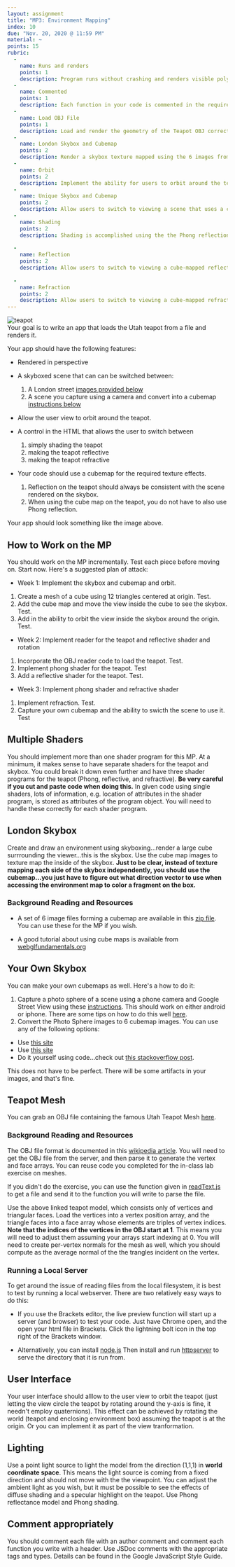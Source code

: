 ```yaml
---
layout: assignment
title: "MP3: Environment Mapping"
index: 10
due: "Nov. 20, 2020 @ 11:59 PM"
material: ~
points: 15
rubric:
  -
    name: Runs and renders
    points: 1
    description: Program runs without crashing and renders visible polygons.
  -
    name: Commented
    points: 1
    description: Each function in your code is commented in the required style.
  - 
    name: Load OBJ File
    points: 1
    description: Load and render the geometry of the Teapot OBJ correctly.
  -
    name: London Skybox and Cubemap
    points: 2
    description: Render a skybox texture mapped using the 6 images from the cube map.
  - 
    name: Orbit
    points: 2
    description: Implement the ability for users to orbit around the teapot.
  - 
    name: Unique Skybox and Cubemap
    points: 2
    description: Allow users to switch to viewing a scene that uses a cubemap you created.    
  - 
    name: Shading
    points: 2
    description: Shading is accomplished using the the Phong reflection model in the fragment shader.
    
  - 
    name: Reflection
    points: 2
    description: Allow users to switch to viewing a cube-mapped reflective teapot.
 
  -
    name: Refraction
    points: 2
    description: Allow users to switch to viewing a cube-mapped refractive (glass) teapot.
---
```


![teapot](/img/teapot.png)  
Your goal is to write an app that loads the Utah teapot from a file and renders it. 

Your app should have the following features:

+ Rendered in perspective
+ A skyboxed scene that can can be switched between:
  1. A London street [images provided below](https://illinois-cs418.github.io/assignments/mp3.html#london-skybox)
  2. A scene you capture using a camera and convert into a cubemap [instructions below](https://illinois-cs418.github.io/assignments/mp3.html#your-own-skybox)
+ Allow the user view to orbit around the teapot.
+ A control in the HTML that allows the user to switch between
  1. simply shading the teapot
  2. making the teapot reflective
  3. making the teapot refractive

+ Your code should use a cubemap for the required texture effects.
  1. Reflection on the teapot should always be consistent with the scene rendered on the skybox.
  2. When using the cube map on the teapot, you do not have to also use Phong reflection. 

Your app should look something like the image above.

## How to Work on the MP ##

You should work on the MP incrementally. Test each piece before moving on. Start now.
Here's a suggested plan of attack:
+ Week 1: Implement the skybox and cubemap and orbit.
1. Create a mesh of a cube using 12 triangles centered at origin. Test.
2. Add the cube map and move the view inside the cube to see the skybox. Test.
3. Add in the ability to orbit the view inside the skybox around the origin. Test.
+ Week 2: Implement reader for the teapot and reflective shader and rotation
1. Incorporate the OBJ reader code to load the teapot. Test.
2. Implement phong shader for the teapot. Test
3. Add a reflective shader for the teapot. Test.
+ Week 3: Implement phong shader and refractive shader
1. Implement refraction. Test.
2. Capture your own cubemap and the ability to swicth the scene to use it. Test


## Multiple Shaders ##
You should implement more than one shader program for this MP. At a minimum, it makes sense to have separate shaders for the teapot and skybox. You could break it down even further and have three shader programs for the teapot (Phong, reflective, and refractive). **Be very careful if you cut and paste code when doing this.** In given code using single shaders, lots of information, e.g. location of attributes in the shader program, is stored as attributes of the program object. You will need to handle these correctly for each shader program.


## London Skybox ##
Create and draw an environment using skyboxing...render a large cube surrrounding the viewer...this is the skybox. Use the cube map images to texture map the inside of the skybox. **Just to be clear, instead of texture mapping each side of the skybox independently, you should use the cubemap...you just have to figure out what direction vector to use when accessing the environment map to color a fragment on the box.**


### Background Reading and Resources ###
 + A set of 6 image files forming a cubemap are available in this [zip file](https://github.com/illinois-cs418/illinois-cs418.github.io/raw/master/img/London.zip). You can use these for the MP if you wish.
 
+ A good tutorial about using cube maps is available from [webglfundamentals.org](https://webglfundamentals.org/webgl/lessons/webgl-environment-maps.html)

## Your Own Skybox ##
 
You can make your own cubemaps as well. Here's a how to do it:
1. Capture a photo sphere of a scene using a phone camera and Google Street View using these [instructions](https://support.google.com/maps/answer/7012050?co=GENIE.Platform%3DAndroid&hl=en). This should work on either android or iphone. There are some tips on how to do this well [here](https://www.lifewire.com/what-is-android-photo-sphere-1616136).
2. Convert the Photo Sphere images to 6 cubemap images. You can use any of the following options:
+ Use [this site]()
+ Use [this site](http://pano.sentiovr.com/)
+ Do it yourself using code...check out [this stackoverflow post](https://stackoverflow.com/questions/29678510/convert-21-equirectangular-panorama-to-cube-map).

This does not have to be perfect. There will be some artifacts in your images, and that's fine. 

## Teapot Mesh ##
You can grab an OBJ file containing the famous Utah Teapot Mesh [here](https://github.com/illinois-cs418/cs418CourseMaterial/raw/master/Meshes/teapot_0.obj).

### Background Reading and Resources ####

The OBJ file format is documented in this [wikipedia article](https://en.wikipedia.org/wiki/Wavefront_.obj_file).
You will need to get the OBJ file from the server, and then parse it to generate the vertex and face arrays. You can reuse code you completed for the in-class lab exercise on meshes.

If you didn't do the exercise, you can use the function given in [readText.js](https://github.com/illinois-cs418/cs418CourseMaterial/raw/master/CodeExamples/readText.js) to get a file and send it to the function you will write to parse the file.

Use the above linked teapot model, which consists only of vertices and triangular faces. Load the vertices into a vertex position array, and the triangle faces into a face array whose elements are triples of vertex indices. **Note that the indices of the vertices in the OBJ start at 1**. This means you will need to adjust them assuming your arrays start indexing at 0. You will need to create per-vertex normals for the mesh as well, which you should compute as the average normal of the the trangles incident on the vertex.

### Running a Local Server ###
To get around the issue of reading files from the local filesystem, it is best to test by running a local webserver. There are two relatively easy ways to do this:

+ If you use the Brackets editor, the live preview function will start up a server (and browser) to test your code. Just have Chrome open, and the open your html file in Brackets. Click the lightning bolt icon in the top right of the Brackets window.

+ Alternatively, you can install [node.js](https://nodejs.org/en/) Then install and run [httpserver](https://www.npmjs.com/package/httpserver) to serve the directory that it is run from.

## User Interface ##
Your user interface should alllow to the user view to orbit the teapot (just letting the view circle the teapot by rotating around the y-axis is fine, it needn't employ quaternions). This effect can be achieved by rotating the world (teapot and enclosing environment box) assuming the teapot is at the origin. Or you can implement it as part of the view tranformation. 

## Lighting ##
Use a point light source to light the model from the direction (1,1,1) in **world coordinate space**. This means the light source is coming from a fixed direction and should not move with the the viewpoint. You can adjust the ambient light as you wish, but it must be possible to see the effects of diffuse shading and a specular highlight on the teapot. Use Phong reflectance model and Phong shading.

## Comment appropriately ##

You should comment each file with an author comment and comment each function you write with a header. Use JSDoc comments with the appropriate tags and types.
Details can be found in the Google JavaScript Style Guide. 
